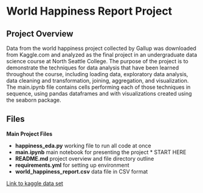 # World Happiness Report Project

## Project Overview
Data from the world happiness project collected by Gallup was downloaded from Kaggle.com and analyzed as the final project in an undergraduate data science course at North Seattle College.  The purpose of the project is to demonstrate the techniques for data analysis that have been learned throughout the course, including loading data, exploratory data analysis, data cleaning and transformation, joining, aggregation, and visualization. The main.ipynb file contains cells performing each of those techniques in sequence, using pandas dataframes and with visualizations created using the seaborn package.

## Files

**Main Project Files**
- **happiness_eda.py** working file to run all code at once
- **main.ipynb** main notebook for presenting the project * START HERE
- **README.md** project overview and file directory outline
- **requirements.yml** for setting up environment
- **world_happiness_report.csv** data file in CSV format

[Link to kaggle data set](https://www.kaggle.com/datasets/khushikyad001/world-happiness-report)
